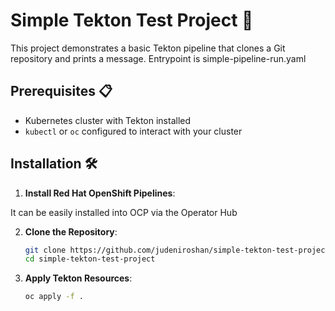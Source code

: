 # Simple Tekton Test Project 🚀

This project demonstrates a basic Tekton pipeline that clones a Git repository and prints a message. Entrypoint is simple-pipeline-run.yaml

## Prerequisites 📋

- Kubernetes cluster with Tekton installed
- `kubectl` or `oc` configured to interact with your cluster

## Installation 🛠️

1. **Install Red Hat OpenShift Pipelines**:

It can be easily installed into OCP via the Operator Hub

2. **Clone the Repository**:
    ```sh
    git clone https://github.com/judeniroshan/simple-tekton-test-project.git
    cd simple-tekton-test-project
    ```

3. **Apply Tekton Resources**:
    ```sh
    oc apply -f .
    ```

